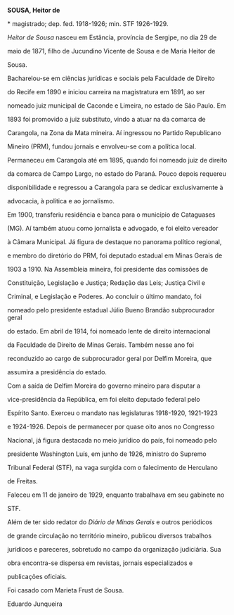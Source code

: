 **SOUSA, Heitor de**



\* magistrado; dep. fed. 1918-1926; min. STF 1926-1929.



*Heitor de Sousa* nasceu em Estância, província de Sergipe, no dia 29 de

maio de 1871, filho de Jucundino Vicente de Sousa e de Maria Heitor de

Sousa.



Bacharelou-se em ciências jurídicas e sociais pela Faculdade de Direito

do Recife em 1890 e iniciou carreira na magistratura em 1891, ao ser

nomeado juiz municipal de Caconde e Limeira, no estado de São Paulo. Em

1893 foi promovido a juiz substituto, vindo a atuar na da comarca de

Carangola, na Zona da Mata mineira. Aí ingressou no Partido Republicano

Mineiro (PRM), fundou jornais e envolveu-se com a política local.

Permaneceu em Carangola até em 1895, quando foi nomeado juiz de direito

da comarca de Campo Largo, no estado do Paraná. Pouco depois requereu

disponibilidade e regressou a Carangola para se dedicar exclusivamente à

advocacia, à política e ao jornalismo.



Em 1900, transferiu residência e banca para o município de Cataguases

(MG). Aí também atuou como jornalista e advogado, e foi eleito vereador

à Câmara Municipal. Já figura de destaque no panorama político regional,

e membro do diretório do PRM, foi deputado estadual em Minas Gerais de

1903 a 1910. Na Assembleia mineira, foi presidente das comissões de

Constituição, Legislação e Justiça; Redação das Leis; Justiça Civil e

Criminal, e Legislação e Poderes. Ao concluir o último mandato, foi

nomeado pelo presidente estadual Júlio Bueno Brandão subprocurador geral

do estado. Em abril de 1914, foi nomeado lente de direito internacional

da Faculdade de Direito de Minas Gerais. Também nesse ano foi

reconduzido ao cargo de subprocurador geral por Delfim Moreira, que

assumira a presidência do estado.



Com a saída de Delfim Moreira do governo mineiro para disputar a

vice-presidência da República, em foi eleito deputado federal pelo

Espírito Santo. Exerceu o mandato nas legislaturas 1918-1920, 1921-1923

e 1924-1926. Depois de permanecer por quase oito anos no Congresso

Nacional, já figura destacada no meio jurídico do país, foi nomeado pelo

presidente Washington Luís, em junho de 1926, ministro do Supremo

Tribunal Federal (STF), na vaga surgida com o falecimento de Herculano

de Freitas.



Faleceu em 11 de janeiro de 1929, enquanto trabalhava em seu gabinete no

STF.



Além de ter sido redator do *Diário de Minas Gerais* e outros periódicos

de grande circulação no território mineiro, publicou diversos trabalhos

jurídicos e pareceres, sobretudo no campo da organização judiciária. Sua

obra encontra-se dispersa em revistas, jornais especializados e

publicações oficiais.



Foi casado com Marieta Frust de Sousa.



Eduardo Junqueira



